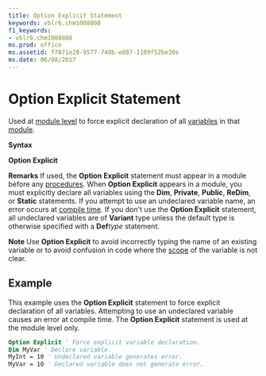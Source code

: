 ```yaml
---
title: Option Explicit Statement
keywords: vblr6.chm1008808
f1_keywords:
- vblr6.chm1008808
ms.prod: office
ms.assetid: f7871e28-9577-740b-e887-1109f52be30e
ms.date: 06/08/2017
---
```



# Option Explicit Statement

Used at [module level](vbe-glossary.md) to force explicit declaration of all [variables](vbe-glossary.md) in that [module](vbe-glossary.md).

 **Syntax**

 **Option Explicit**

 **Remarks**
If used, the  **Option** **Explicit** statement must appear in a module before any [procedures](vbe-glossary.md).
When  **Option Explicit** appears in a module, you must explicitly declare all variables using the **Dim**, **Private**, **Public**, **ReDim**, or **Static** statements. If you attempt to use an undeclared variable name, an error occurs at [compile time](vbe-glossary.md).
If you don't use the  **Option Explicit** statement, all undeclared variables are of **Variant** type unless the default type is otherwise specified with a **Def**_type_ statement.

 **Note**  Use  **Option Explicit** to avoid incorrectly typing the name of an existing variable or to avoid confusion in code where the [scope](vbe-glossary.md) of the variable is not clear.


## Example

This example uses the  **Option Explicit** statement to force explicit declaration of all variables. Attempting to use an undeclared variable causes an error at compile time. The **Option Explicit** statement is used at the module level only.


```vb
Option Explicit ' Force explicit variable declaration. 
Dim MyVar ' Declare variable. 
MyInt = 10 ' Undeclared variable generates error. 
MyVar = 10 ' Declared variable does not generate error. 

```


